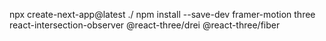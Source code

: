 npx create-next-app@latest ./
npm install --save-dev framer-motion three react-intersection-observer @react-three/drei @react-three/fiber
